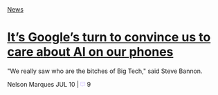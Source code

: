 <div class="post-a">
  <figure class="post-img">
    <a href=""><img src="https://www.estadao.com.br/resizer/v2/OWHGYUZCXVEI3IKYEDPU75NI2I.jpg?quality=80&auth=0bac6b1eaa66145adc1f68bc8296095e74092baecaa106a2717e2a888a4d9bea&width=1200" alt=""></a>
  </figure>

  <div class="post-text-area">

  <div class="post-tags">
    <a href="#">News</a>
  </div>

  <div class="post-titulo">
    <h1><a href="#">It’s Google’s turn to convince us to care about AI on our phones</a></h1>
  </div>

  <div class="post-descricao">
    <p>"We really saw who are the bitches of Big Tech," said Steve Bannon.</p>
  </div>

  <div class="post-autor">
    <p><span>Nelson Marques</span> JUL 10 | <img src="../img/comment.png"> 9</p>
  </div>

  </div>
</div>